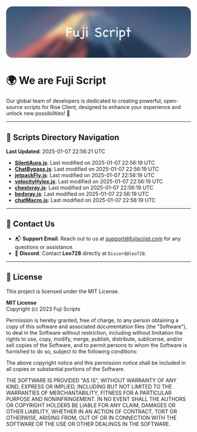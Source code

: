 ![Banner](.github/b.webp)

# 🌍 **We are Fuji Script**

Our global team of developers is dedicated to creating powerful, open-source scripts for Rise Client, designed to enhance your experience and unlock new possibilities! 🌟

---
<!-- SCRIPTS_NAVIGATION_START -->
## 📂 **Scripts Directory Navigation**

**Last Updated**: 2025-01-07 22:56:21 UTC

- **[SilentAura.js](scripts/SilentAura.js)**: Last modified on 2025-01-07 22:56:19 UTC
- **[ChatBypass.js](scripts/ChatBypass.js)**: Last modified on 2025-01-07 22:56:19 UTC
- **[jetpackFly.js](scripts/jetpackFly.js)**: Last modified on 2025-01-07 22:56:19 UTC
- **[velocityHylex.js](scripts/velocityHylex.js)**: Last modified on 2025-01-07 22:56:19 UTC
- **[chestxray.js](scripts/chestxray.js)**: Last modified on 2025-01-07 22:56:19 UTC
- **[bedxray.js](scripts/bedxray.js)**: Last modified on 2025-01-07 22:56:19 UTC
- **[chatMacro.js](scripts/chatMacro.js)**: Last modified on 2025-01-07 22:56:19 UTC

<!-- SCRIPTS_NAVIGATION_END -->

---

## 💬 **Contact Us**  
- 📬 **Support Email**: Reach out to us at [support@fujiscript.com](mailto:support@fujiscript.com) for any questions or assistance.  
- 💬 **Discord**: Contact **Leo728** directly at `Discord@leo728`.

---

## 📜 **License**

This project is licensed under the MIT License.  

**MIT License**  
Copyright (c) 2023 Fuji Scripts  

Permission is hereby granted, free of charge, to any person obtaining a copy of this software and associated documentation files (the "Software"), to deal in the Software without restriction, including without limitation the rights to use, copy, modify, merge, publish, distribute, sublicense, and/or sell copies of the Software, and to permit persons to whom the Software is furnished to do so, subject to the following conditions:  

The above copyright notice and this permission notice shall be included in all copies or substantial portions of the Software.  

THE SOFTWARE IS PROVIDED "AS IS", WITHOUT WARRANTY OF ANY KIND, EXPRESS OR IMPLIED, INCLUDING BUT NOT LIMITED TO THE WARRANTIES OF MERCHANTABILITY, FITNESS FOR A PARTICULAR PURPOSE AND NONINFRINGEMENT. IN NO EVENT SHALL THE AUTHORS OR COPYRIGHT HOLDERS BE LIABLE FOR ANY CLAIM, DAMAGES OR OTHER LIABILITY, WHETHER IN AN ACTION OF CONTRACT, TORT OR OTHERWISE, ARISING FROM, OUT OF OR IN CONNECTION WITH THE SOFTWARE OR THE USE OR OTHER DEALINGS IN THE SOFTWARE.  

